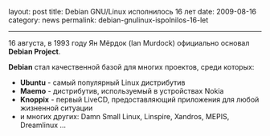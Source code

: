 layout: post
title: Debian GNU/Linux исполнилось 16 лет
date: 2009-08-16
category: news
permalink: debian-gnulinux-ispolnilos-16-let

---

16 августа, в 1993 году Ян Мёрдок (Ian Murdock) официально основал **Debian Project**. 

<!-- more -->

**Debian** стал качественной базой для многих проектов, среди которых:

  * **Ubuntu** - самый популярный Linux дистрибутив
  * **Maemo** - дистрибутив, используемый в устройствах Nokia
  * **Knoppix** - первый LiveCD, предоставляющий приложения для любой жизненной ситуации
  * и многих других: Damn Small Linux, Linspire, Xandros, MEPIS, Dreamlinux ...
